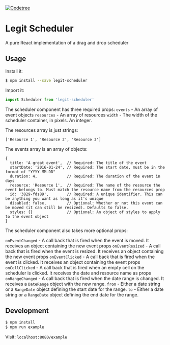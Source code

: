 [![Codetree](https://codetree.com/images/managed-with-codetree.svg)](https://codetree.com/projects/Q6Rz)

# Legit Scheduler
A pure React implementation of a drag and drop scheduler

## Usage

Install it:
```bash
$ npm install --save legit-scheduler
```

Import it:
```js
import Scheduler from 'legit-scheduler'
```

The scheduler component has three required props:
`events`    - An array of event objects
`resources` - An array of resources
`width`     - The width of the scheduler container, in pixels. An integer.

The resources array is just strings:
```
['Resource 1', 'Resource 2', 'Resource 3']
```

The events array is an array of objects:
```
{
  title: 'A great event',  // Required: The title of the event
  startDate: '2016-01-24', // Required: The start date, must be in the format of "YYYY-MM-DD"
  duration: 4,             // Required: The duration of the event in days
  resource: 'Resource 1',  // Required: The name of the resource the event belongs to. Must match the resource name from the resources prop
  id: '3829-fds89',        // Required: A unique identifier. This can be anything you want as long as it's unique
  disabled: false,         // Optional: Whether or not this event can be moved (it can still be resized). Defaults to false.
  styles: {}               // Optional: An object of styles to apply to the event object
}
```

The scheduler component also takes more optional props:

`onEventChanged` - A call back that is fired when the event is moved. It receives an object containing the new event props
`onEventResized` - A call back that is fired when the event is resized. It receives an object containing the new event props
`onEventClicked` - A call back that is fired when the event is clicked. It receives an object containing the event props
`onCellClicked`  - A call back that is fired when an empty cell on the scheduler is clicked. It receives the date and resource name as props
`onRangeChanged` - A call back that is fired when the date range is changed. It receives a `DateRange` object with the new range.
`from` - Either a date string or a `RangeDate` object defining the start date for the range.
`to` - Either a date string or a `RangeDate` object defining the end date for the range.

## Development
```bash
$ npm install
$ npm run example
```

Visit: `localhost:8080/example`
